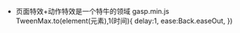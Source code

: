 - 页面特效+动作特效是一个特牛的领域
  gasp.min.js
  TweenMax.to(element(元素),1(时间){
      delay:1,
      ease:Back.easeOut,
  })